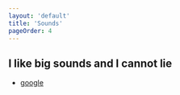 ```yaml
---
layout: 'default'
title: 'Sounds'
pageOrder: 4
---
```


## I like big sounds and I cannot lie 

- [google](http://www.google.com)



